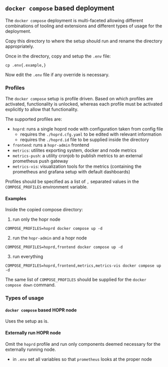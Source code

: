 ## `docker compose` based deployment

The `docker compose` deployment is multi-faceted allowing different combinations of tooling and extensions and different types of usage for the deployment.

Copy this directory to where the setup should run and rename the directory appropriately.

Once in the directory, copy and setup the `.env` file:

```shell
cp .env{.example,}
```

Now edit the `.env` file if any override is necessary.

### Profiles

The `docker compose` setup is profile driven. Based on which profiles are activated, functionality is unlocked, whereas each profile must be activated explicitly to allow that functionality.

The supported profiles are:

- `hoprd`: runs a single hoprd node with configuration taken from config file
  - requires the `./hoprd.cfg.yaml` to be edited with relevant information
  - requires the `./hoprd.id` file to be supplied inside the directory
- `frontend`: runs a `hopr-admin` frontend
- `metrics`: utilites exporting system, docker and node metrics
- `metrics-push`: a utility cronjob to publish metrics to an external prometheus push gateway
- `metrics-vis`: visualization tools for the metrics (containing the prometheus and grafana setup with default dashboards)

Profiles should be specified as a list of `,` separated values in the `COMPOSE_PROFILES` environment variable.

#### Examples

Inside the copied compose directory:

1. run only the hopr node

```shell
COMPOSE_PROFILES=hoprd docker compose up -d
```

2. run the `hopr-admin` and a hopr node

```shell
COMPOSE_PROFILES=hoprd,frontend docker compose up -d
```

3. run everything

```shell
COMPOSE_PROFILES=hoprd,frontend,metrics,metrics-vis docker compose up -d
```

The same list of `COMPOSE_PROFILES` should be supplied for the `docker compose down` command.

### Types of usage

#### `docker compose` based HOPR node

Uses the setup as is.

#### Externally run HOPR node

Omit the `hoprd` profile and run only components deemed necessary for the externally running node.

- in `.env` set all variables so that `prometheus` looks at the proper node
